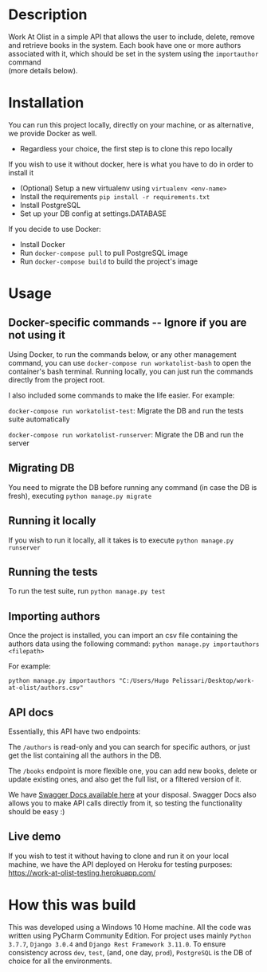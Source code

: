 # Description
Work At Olist in a simple API that allows the user to include, delete, remove and retrieve books in the system. Each
book have one or more authors associated with it, which should be set in the system using the `importauthor` command  
(more details below).

# Installation
You can run this project locally, directly on your machine, or as alternative, we provide Docker as well. 

- Regardless your choice, the first step is to clone this repo locally

If you wish to use it without docker, here is what you have to do in order to install it
- (Optional) Setup a new virtualenv using `virtualenv <env-name>`
- Install the requirements `pip install -r requirements.txt`
- Install PostgreSQL
- Set up your DB config at settings.DATABASE 

If you decide to use Docker:
- Install Docker
- Run `docker-compose pull` to pull PostgreSQL image
- Run `docker-compose build` to build the project's image 

# Usage
## Docker-specific commands -- Ignore if you are not using it
Using Docker, to run the commands below, or any other management command, you can use `docker-compose run workatolist-bash` to
open the container's bash terminal. Running locally, you can just run the commands directly from the project root.

I also included some commands to make the life easier. For example:

`docker-compose run workatolist-test`: Migrate the DB and run the tests suite automatically

`docker-compose run workatolist-runserver`: Migrate the DB and run the server
## Migrating DB
You need to migrate the DB before running any command (in case the DB is fresh), executing `python manage.py migrate`
## Running it locally
If you wish to run it locally, all it takes is to execute `python manage.py runserver`
## Running the tests
To run the test suite, run `python manage.py test`
## Importing authors
Once the project is installed, you can import an csv file containing the authors data using the following command:
``python manage.py importauthors <filepath>``

For example:

`python manage.py importauthors "C:/Users/Hugo Pelissari/Desktop/work-at-olist/authors.csv"`
## API docs
Essentially, this API have two endpoints: 

The `/authors` is read-only and you can search for specific authors, or just get the list containing all the
authors in the DB.

The `/books` endpoint is more flexible one, you can add new books, delete or update existing ones, and also get
the full list, or a filtered version of it. 

We have [Swagger Docs available here](https://work-at-olist-testing.herokuapp.com/docs/) at your disposal. 
Swagger Docs also allows you to make API calls directly from it, so testing the functionality should be easy :)
## Live demo
If you wish to test it without having to clone and run it on your local machine, we have the API deployed
on Heroku for testing purposes:  https://work-at-olist-testing.herokuapp.com/

# How this was build
This was developed using a Windows 10 Home machine. All the code was written using PyCharm Community 
Edition. For project uses mainly `Python 3.7.7`, `Django 3.0.4` and `Django Rest Framework 3.11.0`.
To ensure consistency across `dev`, `test`, (and, one day, `prod`), `PostgreSQL` is the DB of choice for 
all the environments.
